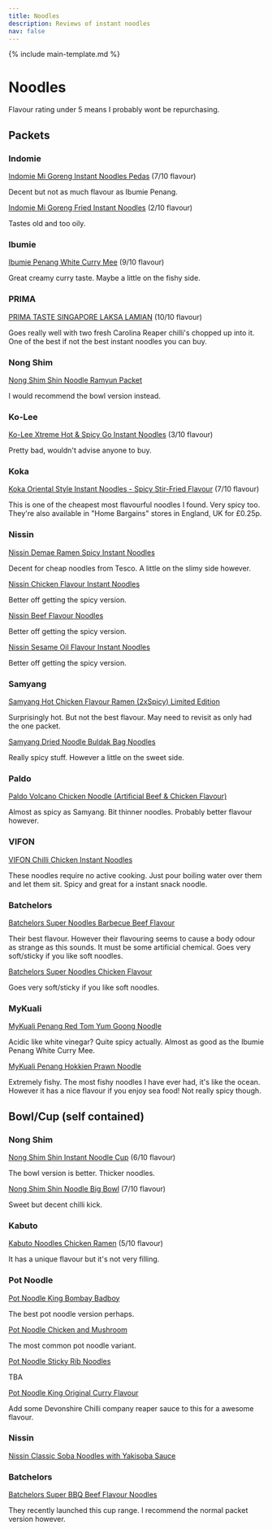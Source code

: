 ```yaml
---
title: Noodles
description: Reviews of instant noodles
nav: false
---
```


{% include main-template.md %}

# Noodles

Flavour rating under 5 means I probably wont be repurchasing.

## Packets

### Indomie

[Indomie Mi Goreng Instant Noodles Pedas](https://www.amazon.co.uk/gp/product/B005PTQDZC/) (7/10 flavour)

Decent but not as much flavour as Ibumie Penang.

[Indomie Mi Goreng Fried Instant Noodles](https://www.amazon.co.uk/gp/product/B00ZIVMLGW) (2/10 flavour)

Tastes old and too oily.

### Ibumie

[Ibumie Penang White Curry Mee](https://www.amazon.co.uk/gp/product/B06XXJ2BZZ/) (9/10 flavour)

Great creamy curry taste. Maybe a little on the fishy side.

### PRIMA

[PRIMA TASTE SINGAPORE LAKSA LAMIAN]() (10/10 flavour)

Goes really well with two fresh Carolina Reaper chilli's chopped up into it. One of the best if not the best instant noodles you can buy.

### Nong Shim

[Nong Shim Shin Noodle Ramyun Packet]()

I would recommend the bowl version instead.

### Ko-Lee

[Ko-Lee Xtreme Hot & Spicy Go Instant Noodles]() (3/10 flavour)

Pretty bad, wouldn't advise anyone to buy.

### Koka

[Koka Oriental Style Instant Noodles - Spicy Stir-Fried Flavour](https://www.amazon.co.uk/Koka-Oriental-Style-Instant-Noodles/dp/B06XX2RZJ4/) (7/10 flavour)

This is one of the cheapest most flavourful noodles I found. Very spicy too. They're also available in "Home Bargains" stores in England, UK for £0.25p.

### Nissin

[Nissin Demae Ramen Spicy Instant Noodles](https://www.amazon.co.uk/Nissin-Demae-Ramen-Instant-Noodles/dp/B00KA82CRQ)

Decent for cheap noodles from Tesco. A little on the slimy side however.

[Nissin Chicken Flavour Instant Noodles](https://www.amazon.co.uk/Nissin-Chicken-Flavour-Instant-Noodles/dp/B004SGTUMQ)

Better off getting the spicy version.

[Nissin Beef Flavour Noodles](https://www.amazon.co.uk/Nissin-Beef-Flavour-Noodles-Packets/dp/B004SH0KRY)

Better off getting the spicy version.

[Nissin Sesame Oil Flavour Instant Noodles](https://www.amazon.co.uk/Nissin-Sesame-Flavour-Instant-Noodles/dp/B007FCXRHY/)

Better off getting the spicy version.

### Samyang

[Samyang Hot Chicken Flavour Ramen (2xSpicy) Limited Edition](https://www.amazon.co.uk/Samyang-Chicken-Flavour-2xSpicy-Limited/dp/B07119KZZJ/)

Surprisingly hot. But not the best flavour. May need to revisit as only had the one packet.

[Samyang Dried Noodle Buldak Bag Noodles](https://www.amazon.co.uk/gp/product/B00GE1XKHY/)

Really spicy stuff. However a little on the sweet side.

### Paldo

[Paldo Volcano Chicken Noodle (Artificial Beef & Chicken Flavour)](https://www.amazon.co.uk/gp/product/B075ZRJDK4/)

Almost as spicy as Samyang. Bit thinner noodles. Probably better flavour however.

### VIFON

[VIFON Chilli Chicken Instant Noodles](https://www.amazon.co.uk/gp/product/B07MB4B9XF)

These noodles require no active cooking. Just pour boiling water over them and let them sit. Spicy and great for a instant snack noodle.

### Batchelors

[Batchelors Super Noodles Barbecue Beef Flavour](https://www.amazon.co.uk/Batchelors-Super-Noodles-Barbecue-Flavour/dp/B007XR27AE)

Their best flavour. However their flavouring seems to cause a body odour as strange as this sounds. It must be some artificial chemical. Goes very soft/sticky if you like soft noodles.

[Batchelors Super Noodles Chicken Flavour](https://www.amazon.co.uk/Batchelors-Super-Noodles-Chicken-Flavour/dp/B01EX15TIE)

Goes very soft/sticky if you like soft noodles.

### MyKuali

[MyKuali Penang Red Tom Yum Goong Noodle](https://www.amazon.co.uk/gp/product/B01AYGDYHU)

Acidic like white vinegar? Quite spicy actually. Almost as good as the Ibumie Penang White Curry Mee.

[MyKuali Penang Hokkien Prawn Noodle](https://www.amazon.co.uk/gp/product/B0199APM22/)

Extremely fishy. The most fishy noodles I have ever had, it's like the ocean. However it has a nice flavour if you enjoy sea food! Not really spicy though.

## Bowl/Cup (self contained)

### Nong Shim

[Nong Shim Shin Instant Noodle Cup]() (6/10 flavour)

The bowl version is better. Thicker noodles.

[Nong Shim Shin Noodle Big Bowl]() (7/10 flavour)

Sweet but decent chilli kick.

### Kabuto

[Kabuto Noodles Chicken Ramen]() (5/10 flavour)

It has a unique flavour but it's not very filling.

### Pot Noodle

[Pot Noodle King Bombay Badboy](https://www.amazon.co.uk/Pot-Noodle-Bombay-Badboy-Flavour/dp/B007XR2JZ2)

The best pot noodle version perhaps.

[Pot Noodle Chicken and Mushroom](https://www.amazon.co.uk/Pot-Noodle-Chicken-Mushroom-Noodles/dp/B06XP9RLQM)

The most common pot noodle variant.

[Pot Noodle Sticky Rib Noodles](https://www.amazon.co.uk/Pot-Noodle-Sticky-Rib-Noodles/dp/B06XP9Y2K7/)

TBA

[Pot Noodle King Original Curry Flavour](https://www.amazon.co.uk/Pot-Noodle-Original-Curry-Flavour/dp/B007XR2IM6/)

Add some Devonshire Chilli company reaper sauce to this for a awesome flavour.

### Nissin

[Nissin Classic Soba Noodles with Yakisoba Sauce](https://www.amazon.co.uk/Nissin-Classic-Noodles-Yakisoba-Sauce/dp/B00V3NGLVK/)

### Batchelors

[Batchelors Super BBQ Beef Flavour Noodles](https://www.amazon.co.uk/Batchelors-Super-Beef-Flavour-Noodles/dp/B073HBXY3N)

They recently launched this cup range. I recommend the normal packet version however.
